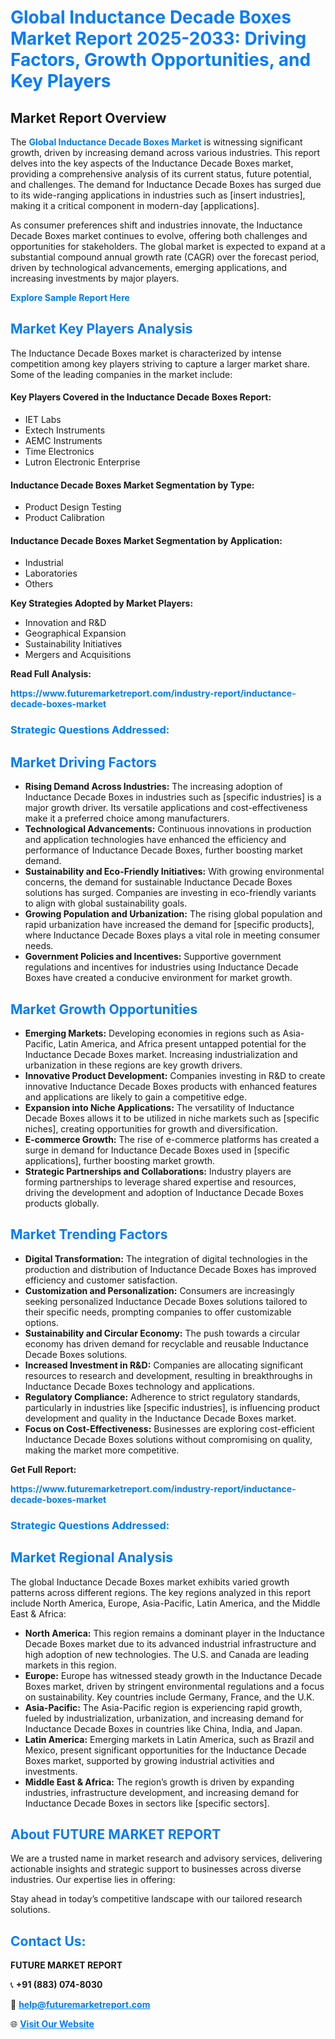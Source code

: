 <h1 style="color: #007BFF;">Global Inductance Decade Boxes Market Report 2025-2033: Driving Factors, Growth Opportunities, and Key Players</h1>

<section id="overview">
<h2>Market Report Overview</h2>
<p>The <a href="https://www.futuremarketreport.com/industry-report/inductance-decade-boxes-market" style="color: #007BFF; text-decoration: none;"><strong>Global Inductance Decade Boxes Market</strong></a> is witnessing significant growth, driven by increasing demand across various industries. This report delves into the key aspects of the Inductance Decade Boxes market, providing a comprehensive analysis of its current status, future potential, and challenges. The demand for Inductance Decade Boxes has surged due to its wide-ranging applications in industries such as [insert industries], making it a critical component in modern-day [applications].</p>
<p>As consumer preferences shift and industries innovate, the Inductance Decade Boxes market continues to evolve, offering both challenges and opportunities for stakeholders. The global market is expected to expand at a substantial compound annual growth rate (CAGR) over the forecast period, driven by technological advancements, emerging applications, and increasing investments by major players.</p>
</section>

<section id="overview">
<p><a href="https://www.futuremarketreport.com/request-sample/reportId=29336" style="color: #007BFF; text-decoration: none;"><strong>Explore Sample Report Here</strong></a></p>
</section>

<section id="key-players">
<h2 style="color: #007BFF;">Market Key Players Analysis</h2>
<p>The Inductance Decade Boxes market is characterized by intense competition among key players striving to capture a larger market share. Some of the leading companies in the market include:</p>
<h4>Key Players Covered in the Inductance Decade Boxes Report:</h4>
<ul><li>IET Labs</li><li>Extech Instruments</li><li>AEMC Instruments</li><li>Time Electronics</li><li>Lutron Electronic Enterprise</li></ul>
<h4>Inductance Decade Boxes Market Segmentation by Type:</h4>
<ul><li>Product Design Testing</li><li>Product Calibration</li></ul>

<h4>Inductance Decade Boxes Market Segmentation by Application:</h4>
<ul><li>Industrial</li><li>Laboratories</li><li>Others</li></ul>
<p><strong>Key Strategies Adopted by Market Players:</strong></p>
<ul>
<li>Innovation and R&D</li>
<li>Geographical Expansion</li>
<li>Sustainability Initiatives</li>
<li>Mergers and Acquisitions</li>
</ul>
</section>

<section>
<p><strong>Read Full Analysis: </strong></p><a href="https://www.futuremarketreport.com/industry-report/inductance-decade-boxes-market" style="color: #007BFF; text-decoration: none;"><strong>https://www.futuremarketreport.com/industry-report/inductance-decade-boxes-market</strong></a>
<h3 style="color: #007BFF;">Strategic Questions Addressed:</h3>
</section>

<section id="driving-factors">
<h2 style="color: #007BFF;">Market Driving Factors</h2>
<ul>
<li><strong>Rising Demand Across Industries:</strong> The increasing adoption of Inductance Decade Boxes in industries such as [specific industries] is a major growth driver. Its versatile applications and cost-effectiveness make it a preferred choice among manufacturers.</li>
<li><strong>Technological Advancements:</strong> Continuous innovations in production and application technologies have enhanced the efficiency and performance of Inductance Decade Boxes, further boosting market demand.</li>
<li><strong>Sustainability and Eco-Friendly Initiatives:</strong> With growing environmental concerns, the demand for sustainable Inductance Decade Boxes solutions has surged. Companies are investing in eco-friendly variants to align with global sustainability goals.</li>
<li><strong>Growing Population and Urbanization:</strong> The rising global population and rapid urbanization have increased the demand for [specific products], where Inductance Decade Boxes plays a vital role in meeting consumer needs.</li>
<li><strong>Government Policies and Incentives:</strong> Supportive government regulations and incentives for industries using Inductance Decade Boxes have created a conducive environment for market growth.</li>
</ul>
</section>

<section id="growth-opportunities">
<h2 style="color: #007BFF;">Market Growth Opportunities</h2>
<ul>
<li><strong>Emerging Markets:</strong> Developing economies in regions such as Asia-Pacific, Latin America, and Africa present untapped potential for the Inductance Decade Boxes market. Increasing industrialization and urbanization in these regions are key growth drivers.</li>
<li><strong>Innovative Product Development:</strong> Companies investing in R&D to create innovative Inductance Decade Boxes products with enhanced features and applications are likely to gain a competitive edge.</li>
<li><strong>Expansion into Niche Applications:</strong> The versatility of Inductance Decade Boxes allows it to be utilized in niche markets such as [specific niches], creating opportunities for growth and diversification.</li>
<li><strong>E-commerce Growth:</strong> The rise of e-commerce platforms has created a surge in demand for Inductance Decade Boxes used in [specific applications], further boosting market growth.</li>
<li><strong>Strategic Partnerships and Collaborations:</strong> Industry players are forming partnerships to leverage shared expertise and resources, driving the development and adoption of Inductance Decade Boxes products globally.</li>
</ul>
</section>

<section id="trending-factors">
<h2 style="color: #007BFF;">Market Trending Factors</h2>
<ul>
<li><strong>Digital Transformation:</strong> The integration of digital technologies in the production and distribution of Inductance Decade Boxes has improved efficiency and customer satisfaction.</li>
<li><strong>Customization and Personalization:</strong> Consumers are increasingly seeking personalized Inductance Decade Boxes solutions tailored to their specific needs, prompting companies to offer customizable options.</li>
<li><strong>Sustainability and Circular Economy:</strong> The push towards a circular economy has driven demand for recyclable and reusable Inductance Decade Boxes solutions.</li>
<li><strong>Increased Investment in R&D:</strong> Companies are allocating significant resources to research and development, resulting in breakthroughs in Inductance Decade Boxes technology and applications.</li>
<li><strong>Regulatory Compliance:</strong> Adherence to strict regulatory standards, particularly in industries like [specific industries], is influencing product development and quality in the Inductance Decade Boxes market.</li>
<li><strong>Focus on Cost-Effectiveness:</strong> Businesses are exploring cost-efficient Inductance Decade Boxes solutions without compromising on quality, making the market more competitive.</li>
</ul>
</section>

<section>
<p><strong>Get Full Report: </strong></p><a href="https://www.futuremarketreport.com/industry-report/inductance-decade-boxes-market" style="color: #007BFF; text-decoration: none;"><strong>https://www.futuremarketreport.com/industry-report/inductance-decade-boxes-market</strong></a>
<h3 style="color: #007BFF;">Strategic Questions Addressed:</h3>
</section>


<section id="regional-analysis">
<h2 style="color: #007BFF;">Market Regional Analysis</h2>
<p>The global Inductance Decade Boxes market exhibits varied growth patterns across different regions. The key regions analyzed in this report include North America, Europe, Asia-Pacific, Latin America, and the Middle East & Africa:</p>
<ul>
<li><strong>North America:</strong> This region remains a dominant player in the Inductance Decade Boxes market due to its advanced industrial infrastructure and high adoption of new technologies. The U.S. and Canada are leading markets in this region.</li>
<li><strong>Europe:</strong> Europe has witnessed steady growth in the Inductance Decade Boxes market, driven by stringent environmental regulations and a focus on sustainability. Key countries include Germany, France, and the U.K.</li>
<li><strong>Asia-Pacific:</strong> The Asia-Pacific region is experiencing rapid growth, fueled by industrialization, urbanization, and increasing demand for Inductance Decade Boxes in countries like China, India, and Japan.</li>
<li><strong>Latin America:</strong> Emerging markets in Latin America, such as Brazil and Mexico, present significant opportunities for the Inductance Decade Boxes market, supported by growing industrial activities and investments.</li>
<li><strong>Middle East & Africa:</strong> The region’s growth is driven by expanding industries, infrastructure development, and increasing demand for Inductance Decade Boxes in sectors like [specific sectors].</li>
</ul>
</section>

<footer>
<h2 style="color: #007BFF;">About FUTURE MARKET REPORT</h2>
<p>We are a trusted name in market research and advisory services, delivering actionable insights and strategic support to businesses across diverse industries. Our expertise lies in offering:</p>

<p>Stay ahead in today’s competitive landscape with our tailored research solutions.</p>

<h2 style="color: #007BFF;">Contact Us:</h2>
<p><strong>FUTURE MARKET REPORT</strong></p>
<p>📞 <strong>+91 (883) 074-8030</strong></p>
<p>📧 <strong><a href="mailto:help@futuremarketreport.com" style="color: #007BFF;">help@futuremarketreport.com</a></strong></p>
<p>🌐 <strong><a href="https://www.futuremarketreport.com/" style="color: #007BFF;">Visit Our Website</a></strong></p>
</footer>